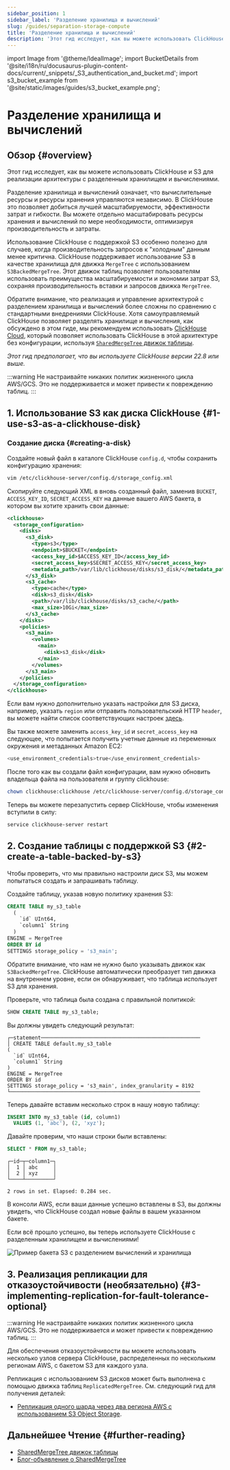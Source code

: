 ```yaml
---
sidebar_position: 1
sidebar_label: 'Разделение хранилища и вычислений'
slug: /guides/separation-storage-compute
title: 'Разделение хранилища и вычислений'
description: 'Этот гид исследует, как вы можете использовать ClickHouse и S3 для реализации архитектуры с разделенным хранилищем и вычислениями.'
---
```


import Image from '@theme/IdealImage';
import BucketDetails from '@site/i18n/ru/docusaurus-plugin-content-docs/current/_snippets/_S3_authentication_and_bucket.md';
import s3_bucket_example from '@site/static/images/guides/s3_bucket_example.png';


# Разделение хранилища и вычислений

## Обзор {#overview}

Этот гид исследует, как вы можете использовать ClickHouse и S3 для реализации архитектуры с разделенным хранилищем и вычислениями.

Разделение хранилища и вычислений означает, что вычислительные ресурсы и ресурсы хранения управляются независимо. В ClickHouse это позволяет добиться лучшей масштабируемости, эффективности затрат и гибкости. Вы можете отдельно масштабировать ресурсы хранения и вычислений по мере необходимости, оптимизируя производительность и затраты.

Использование ClickHouse с поддержкой S3 особенно полезно для случаев, когда производительность запросов к "холодным" данным менее критична. ClickHouse поддерживает использование S3 в качестве хранилища для движка `MergeTree` с использованием `S3BackedMergeTree`. Этот движок таблиц позволяет пользователям использовать преимущества масштабируемости и экономии затрат S3, сохраняя производительность вставки и запросов движка `MergeTree`.

Обратите внимание, что реализация и управление архитектурой с разделением хранилища и вычислений более сложны по сравнению с стандартными внедрениями ClickHouse. Хотя самоуправляемый ClickHouse позволяет разделять хранилище и вычисления, как обсуждено в этом гиде, мы рекомендуем использовать [ClickHouse Cloud](https://clickhouse.com/cloud), который позволяет использовать ClickHouse в этой архитектуре без конфигурации, используя [`SharedMergeTree` движок таблицы](/cloud/reference/shared-merge-tree).

*Этот гид предполагает, что вы используете ClickHouse версии 22.8 или выше.*

:::warning
Не настраивайте никаких политик жизненного цикла AWS/GCS. Это не поддерживается и может привести к повреждению таблиц.
:::

## 1. Использование S3 как диска ClickHouse {#1-use-s3-as-a-clickhouse-disk}

### Создание диска {#creating-a-disk}

Создайте новый файл в каталоге ClickHouse `config.d`, чтобы сохранить конфигурацию хранения:

```bash
vim /etc/clickhouse-server/config.d/storage_config.xml
```

Скопируйте следующий XML в вновь созданный файл, заменив `BUCKET`, `ACCESS_KEY_ID`, `SECRET_ACCESS_KEY` на данные вашего AWS бакета, в котором вы хотите хранить свои данные:

```xml
<clickhouse>
  <storage_configuration>
    <disks>
      <s3_disk>
        <type>s3</type>
        <endpoint>$BUCKET</endpoint>
        <access_key_id>$ACCESS_KEY_ID</access_key_id>
        <secret_access_key>$SECRET_ACCESS_KEY</secret_access_key>
        <metadata_path>/var/lib/clickhouse/disks/s3_disk/</metadata_path>
      </s3_disk>
      <s3_cache>
        <type>cache</type>
        <disk>s3_disk</disk>
        <path>/var/lib/clickhouse/disks/s3_cache/</path>
        <max_size>10Gi</max_size>
      </s3_cache>
    </disks>
    <policies>
      <s3_main>
        <volumes>
          <main>
            <disk>s3_disk</disk>
          </main>
        </volumes>
      </s3_main>
    </policies>
  </storage_configuration>
</clickhouse>
```

Если вам нужно дополнительно указать настройки для S3 диска, например, указать `region` или отправить пользовательский HTTP `header`, вы можете найти список соответствующих настроек [здесь](/engines/table-engines/mergetree-family/mergetree.md/#table_engine-mergetree-s3).

Вы также можете заменить `access_key_id` и `secret_access_key` на следующее, что попытается получить учетные данные из переменных окружения и метаданных Amazon EC2:

```bash
<use_environment_credentials>true</use_environment_credentials>
```

После того как вы создали файл конфигурации, вам нужно обновить владельца файла на пользователя и группу clickhouse:

```bash
chown clickhouse:clickhouse /etc/clickhouse-server/config.d/storage_config.xml
```

Теперь вы можете перезапустить сервер ClickHouse, чтобы изменения вступили в силу:

```bash
service clickhouse-server restart
```

## 2. Создание таблицы с поддержкой S3 {#2-create-a-table-backed-by-s3}

Чтобы проверить, что мы правильно настроили диск S3, мы можем попытаться создать и запрашивать таблицу.

Создайте таблицу, указав новую политику хранения S3:

```sql
CREATE TABLE my_s3_table
  (
    `id` UInt64,
    `column1` String
  )
ENGINE = MergeTree
ORDER BY id
SETTINGS storage_policy = 's3_main';
```

Обратите внимание, что нам не нужно было указывать движок как `S3BackedMergeTree`. ClickHouse автоматически преобразует тип движка на внутреннем уровне, если он обнаруживает, что таблица использует S3 для хранения.

Проверьте, что таблица была создана с правильной политикой:

```sql
SHOW CREATE TABLE my_s3_table;
```

Вы должны увидеть следующий результат:

```response
┌─statement────────────────────────────────────────────────────
│ CREATE TABLE default.my_s3_table
(
  `id` UInt64,
  `column1` String
)
ENGINE = MergeTree
ORDER BY id
SETTINGS storage_policy = 's3_main', index_granularity = 8192
└──────────────────────────────────────────────────────────────
```

Теперь давайте вставим несколько строк в нашу новую таблицу:

```sql
INSERT INTO my_s3_table (id, column1)
  VALUES (1, 'abc'), (2, 'xyz');
```

Давайте проверим, что наши строки были вставлены:

```sql
SELECT * FROM my_s3_table;
```

```response
┌─id─┬─column1─┐
│  1 │ abc     │
│  2 │ xyz     │
└────┴─────────┘

2 rows in set. Elapsed: 0.284 sec.
```

В консоли AWS, если ваши данные успешно вставлены в S3, вы должны увидеть, что ClickHouse создал новые файлы в вашем указанном бакете.

Если всё прошло успешно, вы теперь используете ClickHouse с разделенным хранилищем и вычислениями!

<Image img={s3_bucket_example} size="md" alt="Пример бакета S3 с разделением вычислений и хранилища" border/>

## 3. Реализация репликации для отказоустойчивости (необязательно) {#3-implementing-replication-for-fault-tolerance-optional}

:::warning
Не настраивайте никаких политик жизненного цикла AWS/GCS. Это не поддерживается и может привести к повреждению таблиц.
:::

Для обеспечения отказоустойчивости вы можете использовать несколько узлов сервера ClickHouse, распределенных по нескольким регионам AWS, с бакетом S3 для каждого узла.

Репликация с использованием S3 дисков может быть выполнена с помощью движка таблиц `ReplicatedMergeTree`. См. следующий гид для получения деталей:
- [Репликация одного шарда через два региона AWS с использованием S3 Object Storage](/integrations/s3#s3-multi-region).

## Дальнейшее Чтение {#further-reading}

- [SharedMergeTree движок таблицы](/cloud/reference/shared-merge-tree)
- [Блог-объявление о SharedMergeTree](https://clickhouse.com/blog/clickhouse-cloud-boosts-performance-with-sharedmergetree-and-lightweight-updates)
